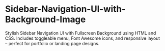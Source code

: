 # Sidebar-Navigation-UI-with-Background-Image
Stylish Sidebar Navigation UI with Fullscreen Background using HTML and CSS. Includes toggleable menu, Font Awesome icons, and responsive layout – perfect for portfolio or landing page designs.
